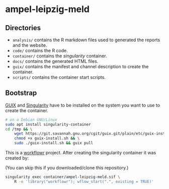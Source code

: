# ampel-leipzig-meld

## Directories

- `analysis/` contains the R markdown files used to generated the reports and the website.
- `code/` contains the R code.
- `container/` contains the *singularity* container.
- `docs/` contains the generated HTML files.
- `guix/` contains the manifest and channel description to create the container.
- `scripts/` contains the container start scripts.

## Bootstrap

[GUIX](http://guix.gnu.org/) and [Singularity](https://sylabs.io/singularity/)
have to be installed on the system you want to use to create the container.

```bash
# on a Debian GNU/Linux
sudo apt install singularity-container
cd /tmp && \
    wget https://git.savannah.gnu.org/cgit/guix.git/plain/etc/guix-install.sh && \
    chmod +x guix-install.sh && \
    sudo ./guix-install.sh && guix pull
```

This is a [workflowr](https://github.com/jdblischak/workflowr) project.
After creating the singularity container it was created by:

(You can skip this if you downloaded/clone this repository.)

```bash
singularity exec container/ampel-leipzig-meld.sif \
    R -e 'library("workflowr"); wflow_start(".", existing = TRUE)'
```
